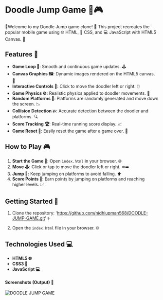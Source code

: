 # Doodle Jump Game 🐰🎮

🎉Welcome to my Doodle Jump game clone! 🎉 This project recreates the popular mobile game using 🌐 HTML, 🎨 CSS, and 💻 JavaScript with HTML5 Canvas. 🌟

## Features 🌟

- **Game Loop 🔄**: Smooth and continuous game updates. 🕹️
- **Canvas Graphics 🖼️**: Dynamic images rendered on the HTML5 canvas. 🎨
- **Interactive Controls 🎯**: Click to move the doodler left or right. 🖱️
- **Game Physics ⚙️**: Realistic physics applied to doodler movements. 🧲
- **Random Platforms 🎲**: Platforms are randomly generated and move down the screen. 📉
- **Collision Detection 💥**: Accurate detection between the doodler and platforms. 🔍
- **Score Tracking 🏆**: Real-time running score display. 📈
- **Game Reset 🔄**: Easily reset the game after a game over. 🔁

## How to Play 🎮

1. **Start the Game 🚀**: Open `index.html` in your browser. 🌐
2. **Move 🕹️**: Click or tap to move the doodler left or right. ⬅️➡️
3. **Jump 🐰**: Keep jumping on platforms to avoid falling. ⬆️
4. **Score Points 🏅**: Earn points by jumping on platforms and reaching higher levels. 📈

## Getting Started 🚀

1. Clone the repository: 'https://github.com/nidhiupman568/DOODLE-JUMP-GAME.git' 🌀
   
2. Open the `index.html` file in your browser. 🌐

## Technologies Used 💻

- **HTML5 🌐**
- **CSS3 🎨**
- **JavaScript 💻**

#### Screenshots (Output) 📸

![DOODLE JUMP GAME](https://github.com/nidhiupman568/DOODLE-JUMP-GAME/assets/130860182/d8bb8544-7ae3-4b26-a3d7-981564ce7792) 
